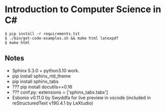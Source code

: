Introduction to Computer Science in C\#
===========================================

<!-- Build Status
------------- -->

<!-- [![GitHub Pages and Release PDF](https://github.com/LoyolaChicagoBooks/introcs-csharp/actions/workflows/main.yml/badge.svg)](https://github.com/LoyolaChicagoBooks/introcs-csharp/actions/workflows/main.yml) -->

<!-- Viewing and Downloading
--------------------------- -->


<!-- Building the Book
--------------------

More details to follow... -->

```
$ pip install -r requirements.txt
$ ./bin/get-code-examples.sh && make html latexpdf
$ make html
```

Notes
-----
- Sphinx 5.3.0 + python3.10 work.
- pip install sphinx_rtd_theme
- pip install sphinx_tabs
- ??? pip install docutils==0.16 
- ??? conf.py: extensions = ['sphinx_tabs.tabs']
- Esbonio v0.11.0 by Swyddfa for live preview in vscode (included in reStructuredText v190.4.1 by LeXtudio)
